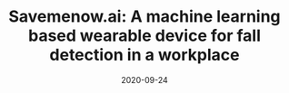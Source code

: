 ---
title: 'Savemenow.ai: A machine learning based wearable device for fall detection in a workplace'
collection: publications
permalink: /publication/2021-Studies in Computational Intelligence-Savemenow.ai-A.md
excerpt: 'E. Anceschi, G. Bonifazi, M.C. De Donato, E. Corradini, D. Ursino, L. Virgili'
date: 2020-09-24
venue: 'Studies in Computational Intelligence'
link: 'https://doi.org/10.1007/978-3-030-52067-0_22'
location: 'Gruppo Filippetti S.p.A.; DII, Polytechnic University of Marche'
---